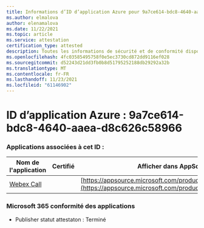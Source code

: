 ```yaml
---
title: Informations d’ID d’application Azure pour 9a7ce614-bdc8-4640-aaea-d8c626c58966
ms.author: elmalova
author: elenamalova
ms.date: 11/22/2021
ms.topic: article
ms.service: attestation
certification_type: attested
description: Toutes les informations de sécurité et de conformité disponibles pour 9a7ce614-bdc8-4640-aaea-d8c626c58966.
ms.openlocfilehash: 4fc03585495758f0e5ec3730cd872dd9116ef028
ms.sourcegitcommit: d52243d21dd3fb0b8d51795252188db29292a32b
ms.translationtype: MT
ms.contentlocale: fr-FR
ms.lasthandoff: 11/23/2021
ms.locfileid: "61146902"
---
```

# <a name="azure-app-id-9a7ce614-bdc8-4640-aaea-d8c626c58966"></a>ID d’application Azure : 9a7ce614-bdc8-4640-aaea-d8c626c58966


### <a name="apps-associated-with-this-id"></a>Applications associées à cet ID :
| **Nom de l'application** | **Certifié** | **Afficher dans AppSource** |
|--------------|---------------|-----------------------|
| [Webex Call](https://docs.microsoft.com/microsoft-365-app-certification/forward/WA200001495) |  | [https://appsource.microsoft.com/product/office/WA200001495](https://appsource.microsoft.com/product/office/WA200001495) |

### <a name="microsoft-365-app-compliance-status"></a>Microsoft 365 conformité des applications
- Publisher statut attestaton : Terminé
